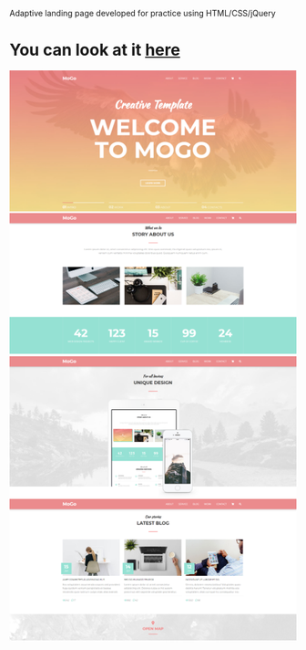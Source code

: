 Adaptive landing page developed for practice using HTML/CSS/jQuery

# You can look at it [here](https://eduard-mychka.github.io/mogo/)

![cover for app](https://github.com/Eduard-Mychka/mogo/blob/master/assets/Mogo1.png "Cover of simple layout") 
![cover for app](https://github.com/Eduard-Mychka/mogo/blob/master/Mogo2.png "Cover of simple layout")
![cover for app](https://github.com/Eduard-Mychka/mogo/blob/master/Mogo4.png "Cover of simple layout")
![cover for app](https://github.com/Eduard-Mychka/mogo/blob/master/Mogo3.png "Cover of simple layout")

